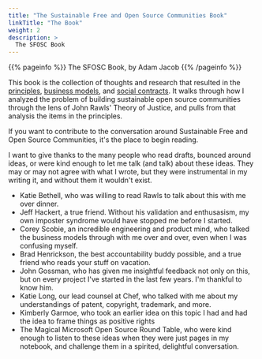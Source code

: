 ```yaml
---
title: "The Sustainable Free and Open Source Communities Book"
linkTitle: "The Book"
weight: 2
description: >
  The SFOSC Book
---
```


{{% pageinfo %}}
The SFOSC Book, by Adam Jacob
{{% /pageinfo %}}


This book is the collection of thoughts and research that resulted in the
[principles](/docs/principles/), [business models](/docs/business-models/), and [social
contracts](/docs/social-contracts/). It walks through
how I analyzed the problem of building sustainable open source communities
through the lens of John Rawls' Theory of Justice, and pulls from that analysis
the items in the principles. 

If you want to contribute to the conversation around Sustainable Free and Open
Source Communities, it's the place to begin reading.

I want to give thanks to the many people who read drafts, bounced around ideas,
or were kind enough to let me talk (and talk) about these ideas. They may or
may not agree with what I wrote, but they were instrumental in my writing it,
and without them it wouldn't exist.

  * Katie Bethell, who was willing to read Rawls to talk about this with me over dinner.
  * Jeff Hackert, a true friend. Without his validation and enthusasism, my own imposter syndrome would have stopped me before I started.
  * Corey Scobie, an incredible engineering and product mind, who talked the business models through with me over and over, even when I was confusing myself.
  * Brad Henrickson, the best accountability buddy possible, and a true friend who reads your stuff on vacation.
  * John Gossman, who has given me insightful feedback not only on this, but on every project I've started in the last few years. I'm thankful to know him.
  * Katie Long, our lead counsel at Chef, who talked with me about my understandings of patent, copyright, trademark, and more.
  * Kimberly Garmoe, who took an earlier idea on this topic I had and had the idea to frame things as positive rights
  * The Magical Microsoft Open Source Round Table, who were kind enough to listen to these ideas when they were just pages in my notebook, and challenge them in a spirited, delightful conversation.
